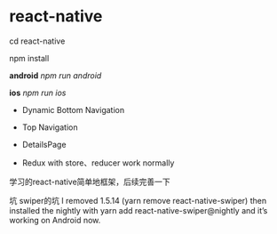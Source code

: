 # react-native

cd react-native

npm install

**android** _npm run android_

**ios** _npm run ios_

* Dynamic Bottom Navigation

* Top Navigation

* DetailsPage

* Redux with store、reducer work normally

学习的react-native简单地框架，后续完善一下

坑
swiper的坑
I removed 1.5.14 (yarn remove react-native-swiper) then installed the nightly with yarn add react-native-swiper@nightly and it’s working on Android now.
